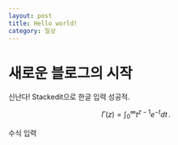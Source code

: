 ```yaml
---
layout: post
title: Hello world!
category: 일상
---
```


# 새로운 블로그의 시작

신난다! Stackedit으로 한글 입력 성공적.

$$
\Gamma(z) = \int_0^\infty t^{z-1}e^{-t}dt\,.
$$

수식 입력
<!--stackedit_data:
eyJoaXN0b3J5IjpbMTYwNjU4MjE2LC0yNzM1MDE3MjAsLTg3ND
AwMDAwNSwtMTA1NDc4NTY5XX0=
-->